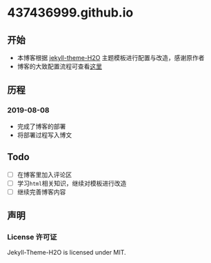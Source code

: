 # 437436999.github.io

## 开始
- 本博客根据 [jekyll-theme-H2O](https://github.com/kaeyleo/jekyll-theme-H2O) 主题模板进行配置与改造，感谢原作者
- 博客的大致配置流程可查看[这里](https://437436999.github.io/2019/08/08/%E5%9F%BA%E4%BA%8EJekyll%E4%B8%8EGithub-Pages%E6%90%AD%E5%BB%BA%E5%8D%9A%E5%AE%A2.html)

## 历程
### 2019-08-08
- 完成了博客的部署
- 将部署过程写入博文

## Todo
- [ ] 在博客里加入评论区
- [ ] 学习`html`相关知识，继续对模板进行改造
- [ ] 继续完善博客内容

## 声明
### License 许可证
Jekyll-Theme-H2O is licensed under MIT.
